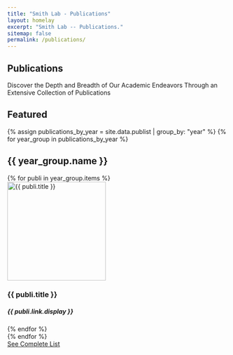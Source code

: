 ```yaml
---
title: "Smith Lab - Publications"
layout: homelay
excerpt: "Smith Lab -- Publications."
sitemap: false
permalink: /publications/
---
```


<div class="container-fluid our-team">
<section class="container">
<div class="col-lg-6 col-md-6 col-sm-12 col-xs-12 x-p">
<h1 class="w-txt">Publications</h1>
<p class="a7-w-txt">Discover the Depth and Breadth of Our Academic Endeavors Through an Extensive Collection of Publications</p>
</div>
</section>
</div>

<div class="container-fluid">
<!-- Publication section starts here -->
<section class="container">
<div class="bx section-title-area">
<h2 class="section-title">Featured</h2>
</div>

{% assign publications_by_year = site.data.publist | group_by: "year" %}
{% for year_group in publications_by_year %}
<div class="bx section-title-area">
<h2 class="section-title">{{ year_group.name }}</h2>
</div>
<div class="bx recent-updates-list">
{% for publi in year_group.items %}
<div class="bx recent-bx">
<div class="media clickable-div" data-href="{{ publi.link.url }}">
<img src="{{ site.baseurl }}/images/pubpic/{{ publi.image }}" class="pub-cover" width="225" height="225" alt="{{ publi.title }}"> 
</div>
<div class="info clickable-div" data-href="{{ publi.link.url }}">
<h3 class="title">{{ publi.title }}</h3>
<h5 class="sub-txt">{{ publi.link.display }}</h5>
</div>
</div>
{% endfor %}
</div>
{% endfor %}


<div class="bx txt-a-c cta-wrapper">
<a href="#" class="btn btn-primary">See Complete List</a>
</div>
</section>
<!-- Publication section ends -->
</div>

<script>
document.addEventListener('DOMContentLoaded', (event) => {
document.querySelectorAll('.clickable-div').forEach(div => {
div.addEventListener('click', function() {
window.location.href = this.getAttribute('data-href');
});
});
});
</script>
